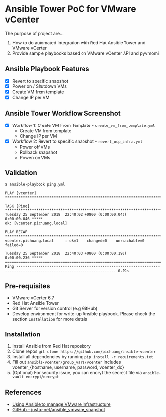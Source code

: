 # Ansible Tower PoC for VMware vCenter

The purpose of project are...
1. How to do automated integration with Red Hat Ansible Tower and VMware vCenter
2. Provide sample playbooks based on VMware vCenter API and pyvmomi

## Ansible Playbook Features
- [x] Revert to specific snapshot
- [x] Power on / Shutdown VMs
- [x] Create VM from template
- [x] Change IP per VM

## Ansible Tower Workflow Screenshot

- [x] Workflow 1: Create VM From Template - `create_vm_from_template.yml`
  - Create VM from template
  - Change IP per VM
- [x] Workflow 2: Revert to specific snapshot - `revert_ocp_infra.yml`
  - Power off VMs
  - Rollback snapshot
  - Powen on VMs

## Validation

```
$ ansible-playbook ping.yml

PLAY [vcenter] ****************************************************************************************************************

TASK [Ping] *******************************************************************************************************************
Tuesday 25 September 2018  22:40:02 +0800 (0:00:00.046)       0:00:00.046 *****
ok: [vcenter.pichuang.local]

PLAY RECAP ********************************************************************************************************************
vcenter.pichuang.local     : ok=1    changed=0    unreachable=0    failed=0

Tuesday 25 September 2018  22:40:03 +0800 (0:00:00.190)       0:00:00.236 *****
===============================================================================
Ping ------------------------------------------------------------------------------------------------------------------- 0.19s
```

## Pre-requisites
- VMware vCenter 6.7
- Red Hat Ansible Tower
- Git Server for version control (e.g GitHub)
- Develop environment for write-up Ansible playbook. Please check the section `Installation` for more detais

## Installation
1. Install Ansible from Red Hat repository
2. Clone repos `git clone https://github.com/pichuang/ansible-vcenter`
3. Install all dependencies by running `pip install -r requirements.txt`
4. Fill out `ansible-vcenter/group_vars/vcenter` includes vcenter_{hostname, username, password, vcenter_dc}
5. (Optional) For security issue, you can encryt the secrect file via `ansible-vault encrypt/decrypt`

## References
- [Using Ansible to manage VMware Infrastructure](https://www.justai.net/en/blog/using-ansible-to-manage-vmware-infrastructure/)
- [GitHub - justai-net/ansible_vmware_snapshot](https://github.com/justai-net/ansible_vmware_snapshot)
